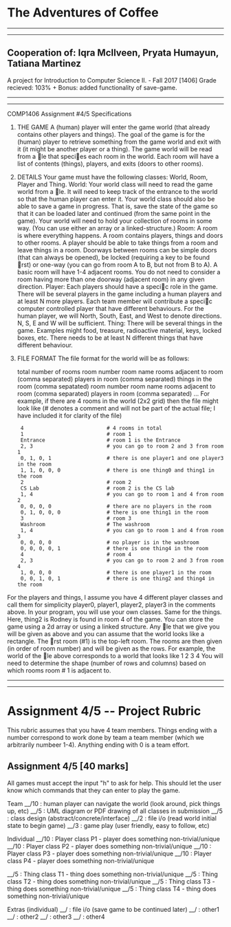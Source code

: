 # The Adventures of Coffee
  -------------------------------------------------------------------------------------------------
  -------------------------------------------------------------------------------------------------
  Cooperation of: Iqra McIlveen, Pryata Humayun, Tatiana Martinez
  -----------------------------
  A project for Introduction to Computer Science II. - Fall 2017 [1406] 
  Grade recieved: 103% 
    + Bonus: added functionality of save-game.
  
  -------------------------------------------------------------------------------------------------
  -------------------------------------------------------------------------------------------------
  
COMP1406 Assignment #4/5 Specifications
1. THE GAME
  A (human) player will enter the game world (that already
  contains other players and things). The goal of the game is for the (human) player to retrieve
  something from the game world and exit with it (it might be another player or a thing).
  The game world will be read from a le that species each room in the world. Each room will
  have a list of contents (things), players, and exits (doors to other rooms).

2. DETAILS
  Your game must have the following classes: World, Room, Player and Thing.
  World: 
    Your world class will need to read the game world from a le. It will need to keep track
    of the entrance to the world so that the human player can enter it. Your world class should also be
    able to save a game in progress. That is, save the state of the game so that it can be loaded later
    and continued (from the same point in the game). Your world will need to hold your collection of
    rooms in some way. (You can use either an array or a linked-structure.)
  Room: 
    A room is where everything happens. A room contains players, things and doors to other
    rooms. A player should be able to take things from a room and leave things in a room. Doorways
    between rooms can be simple doors (that can always be opened), be locked (requiring a key to
    be found rst) or one-way (you can go from room A to B, but not from B to A). A basic room
    will have 1-4 adjacent rooms. You do not need to consider a room having more than one doorway
    (adjacent room) in any given direction.
  Player: 
    Each players should have a specic role in the game. There will be several players in the
    game including a human players and at least N more players. Each team member will contribute
    a specic computer controlled player that have different behaviours.
    For the human player, we will North, South, East, and West to denote directions. N, S, E and
    W will be sufficient.
  Thing: 
    There will be several things in the game. Examples might food, treasure, radioactive
    material, keys, locked boxes, etc. There needs to be at least N different things that have different
    behaviour.
    
3. FILE FORMAT
  The file format for the world will be as follows:
  
      total number of rooms
      room number
      room name
      rooms adjacent to room (comma separated)
      players in room (comma separated)
      things in the room (comma sepatated)
      room number
      room name
      rooms adjacent to room (comma separated)
      players in room (comma separated)
      ...
  For example, if there are 4 rooms in the world (2x2 grid) then the file might look like (# denotes
  a comment and will not be part of the actual file; I have included it for clarity of the file)
  
        4                           # 4 rooms in total
        1                           # room 1
        Entrance                    # room 1 is the Entrance
        2, 3                        # you can go to room 2 and 3 from room 1
        0, 1, 0, 1                  # there is one player1 and one player3 in the room
        1, 1, 0, 0, 0               # there is one thing0 and thing1 in the room
        2                           # room 2
        CS Lab                      # room 2 is the CS lab
        1, 4                        # you can go to room 1 and 4 from room 2
        0, 0, 0, 0                  # there are no players in the room
        0, 1, 0, 0, 0               # there is one thing1 in the room
        3                           # room 3
        Washroom                    # The washroom
        1, 4                        # you can go to room 1 and 4 from room 3
        0, 0, 0, 0                  # no player is in the washroom
        0, 0, 0, 0, 1               # there is one thing4 in the room
        4                           # room 4
        2, 3                        # you can go to room 2 and 3 from room 4
        1, 0, 0, 0                  # there is one player1 in the room
        0, 0, 1, 0, 1               # there is one thing2 and thing4 in the room
        
        
  For the players and things, I assume you have 4 different player classes and call them for
  simplicity player0, player1, player2, player3 in the comments above. In your program, you will use
  your own classes. Same for the things. Here, thing2 is Rodney is found in room 4 of the game.
  You can store the game using a 2d array or using a linked structure. Any le that we give you
  will be given as above and you can assume that the world looks like a rectangle. The rst room
  (#1) is the top-left room. The rooms are then given (in order of room number) and will be given
  as the rows. For example, the world of the le above corresponds to a world that looks like
  1 2
  3 4
  You will need to determine the shape (number of rows and columns) based on which rooms
  room # 1 is adjacent to.
  
  -------------------------------------------------------------------------------------------------
  -------------------------------------------------------------------------------------------------
  
Assignment 4/5 -- Project Rubric
================================

This rubric assumes that you have 4 team members. Things ending with a number correspond to work done by team a team member (which we arbitrarily numbeer 1-4). Anything ending with 0 is a team effort.

Assignment 4/5 [40 marks]
-------------------------

All games must accept the input "h" to ask for help. This should let the user know which commands that they can enter to play the game.

Team
__/10 : human player can navigate the world (look around, pick things up, etc)
__/5 : UML diagram or PDF drawing of all classes in submission
__/5 : class design (abstract/concrete/interface) 
__/2 : file i/o (read world initial state to begin game)
__/3 : game play (user friendly, easy to follow, etc)


Individual
__/10 : Player class P1 - player does something non-trivial/unique
__/10 : Player class P2 - player does something non-trivial/unique
__/10 : Player class P3 - player does something non-trivial/unique
__/10 : Player class P4 - player does something non-trivial/unique

__/5 : Thing class T1 - thing does something non-trivial/unique
__/5 : Thing class T2 - thing does something non-trivial/unique
__/5 : Thing class T3 - thing does something non-trivial/unique
__/5 : Thing class T4 - thing does something non-trivial/unique

Extras (individual)
__/ : file i/o (save game to be continued later)
__/ : other1
__/ : other2
__/ : other3
__/ : other4
